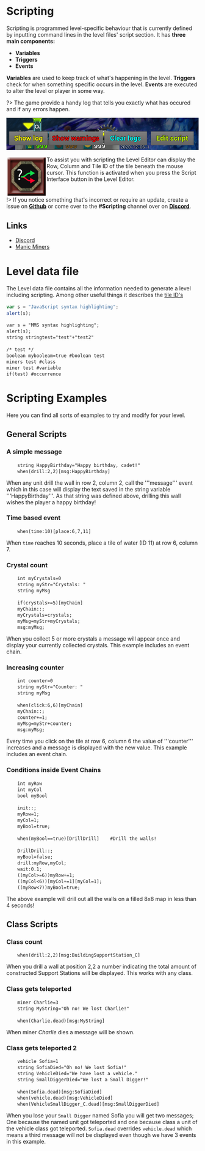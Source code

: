 # Scripting

Scripting is programmed level-specific behaviour that is currently defined by inputting command lines in the level files' script section. It has **three main components:**

* **Variables**
* **Triggers**
* **Events**

**Variables** are used to keep track of what's happening in the level. **Triggers** check for when something specific occurs in the level. **Events** are executed to alter the level or player in some way.

?> The game provide a handy log that tells you exactly what has occured and if any errors happen.

![ShowLogButton_Screenshot](_media/EditorShowLog.png "Show Log")


<img src="_media/EditorScriptingMenu.png" alt="Scripting Button" width="100" style="float:left; margin: 0.2em"/>
To assist you with scripting the Level Editor can display the Row, Column and Tile ID of the tile beneath the mouse cursor. This function is activated when you press the Script Interface button in the Level Editor.

<p style="clear:both; float:none;" />

!> If you notice something that's incorrect or require an update, create a issue on **[Github](https://github.com/ManicMiners/docs/issues)** or come over to the **#Scripting** channel over on **[Discord](https://discord.gg/85k8JHz)**.

## Links
 - [Discord](https://discord.gg/85k8JHz)
 - [Manic Miners](https://manicminers.baraklava.com/)

# Level data file
The Level data file contains all the information needed to generate a level including scripting. Among other useful things it describes the [tile ID's](https://manicminers.fandom.com/wiki/Level_data_file#Tile_ID_list:)


```javascript
var s = "JavaScript syntax highlighting";
alert(s);
```

```mms
var s = "MMS syntax highlighting";
alert(s);
string stringtest="test"+"test2"

/* test */
boolean mybooleam=true #boolean test
miners test #class
miner test #variable
if(test) #occurrence

```


# Scripting Examples
Here you can find all sorts of examples to try and modify for your level.

## General Scripts

### A simple message
```clike
    string HappyBirthday="Happy birthday, cadet!"
	when(drill:2,2)[msg:HappyBirthday]
```
When any unit drill the wall in row 2, column 2, call the '''message''' event which in this case will display the text saved in the string variable '''HappyBirthday'''. As that string was defined above, drilling this wall wishes the player a happy birthday!

### Time based event
```clike    
	when(time:10)[place:6,7,11]
```
When `time` reaches 10 seconds, place a tile of water (ID 11) at row 6, column 7.

### Crystal count
```clike    
	int myCrystals=0
	string myStr="Crystals: "
	string myMsg

	if(crystals>=5)[myChain]
	myChain::;
	myCrystals=crystals;
	myMsg=myStr+myCrystals;
	msg:myMsg;
```
When you collect 5 or more crystals a message will appear once and display your currently collected 	crystals. This example includes an event chain.

### Increasing counter
```clike    
	int counter=0
	string myStr="Counter: "
	string myMsg

	when(click:6,6)[myChain]
	myChain::;
	counter+=1;
	myMsg=myStr+counter;
	msg:myMsg;
```	
Every time you click on the tile at row 6, column 6 the value of '''counter''' increases and a message is displayed with the new value. This example includes an event chain.

### Conditions inside Event Chains
```clike
	int myRow
	int myCol
	bool myBool
 
	init::;
	myRow=1;
	myCol=1;
	myBool=true;
 
	when(myBool==true)[DrillDrill]    #Drill the walls!
 
	DrillDrill::;
	myBool=false;
	drill:myRow,myCol;
	wait:0.1;
	((myCol>=6))myRow+=1;
	((myCol<6))[myCol+=1][myCol=1];
	((myRow<7))myBool=true;
``` 
The above example will drill out all the walls on a filled 8x8 map in less than 4 seconds!

## Class Scripts

### Class count
```clike
	when(drill:2,2)[msg:BuildingSupportStation_C]
```
When you drill a wall at position 2,2 a number indicating the total amount of constructed Support Stations will be displayed. This works with any class.

### Class gets teleported
```clike
	miner Charlie=3
	string MyString="Oh no! We lost Charlie!"
 
	when(Charlie.dead)[msg:MyString]
```
When miner *Charlie* dies a message will be shown.

### Class gets teleported 2
```clike
	vehicle Sofia=1
	string SofiaDied="Oh no! We lost Sofia!"
	string VehicleDied="We have lost a vehicle."
	string SmallDiggerDied="We lost a Small Digger!"
	
	when(Sofia.dead)[msg:SofiaDied]
	when(vehicle.dead)[msg:VehicleDied]
	when(VehicleSmallDigger_C.dead)[msg:SmallDiggerDied]
``` 
When you lose your `Small Digger` named Sofia you will get two messages; One because the named unit got teleported and one because class a unit of the vehicle class got teleported. `Sofia.dead` overrides `vehicle.dead` which means a third message will not be displayed even though we have 3 events in this example.